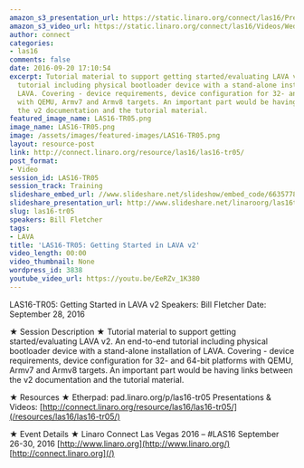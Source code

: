```yaml
---
amazon_s3_presentation_url: https://static.linaro.org/connect/las16/Presentations/Wednesday/LAS16-TR05%20-%20Getting%20Started%20in%20LAVA%20V2%20%281%29.pdf
amazon_s3_video_url: https://static.linaro.org/connect/las16/Videos/Wednesday/LAS16-TR05%20Getting%20Started%20in%20LAVA%20v2.mp4
author: connect
categories:
- las16
comments: false
date: 2016-09-20 17:10:54
excerpt: Tutorial material to support getting started/evaluating LAVA v2. An end-to-end
  tutorial including physical bootloader device with a stand-alone installation of
  LAVA. Covering - device requirements, device configuration for 32- and 64-bit platforms
  with QEMU, Armv7 and Armv8 targets. An important part would be having links between
  the v2 documentation and the tutorial material.
featured_image_name: LAS16-TR05.png
image_name: LAS16-TR05.png
image: /assets/images/featured-images/LAS16-TR05.png
layout: resource-post
link: http://connect.linaro.org/resource/las16/las16-tr05/
post_format:
- Video
session_id: LAS16-TR05
session_track: Training
slideshare_embed_url: //www.slideshare.net/slideshow/embed_code/66357789
slideshare_presentation_url: http://www.slideshare.net/linaroorg/las16tr05-getting-started-in-lava-v2
slug: las16-tr05
speakers: Bill Fletcher
tags:
- LAVA
title: 'LAS16-TR05: Getting Started in LAVA v2'
video_length: 00:00
video_thumbnail: None
wordpress_id: 3838
youtube_video_url: https://youtu.be/EeRZv_1K380
---
```


LAS16-TR05: Getting Started in LAVA v2
Speakers: Bill Fletcher
Date: September 28, 2016

★ Session Description ★
Tutorial material to support getting started/evaluating LAVA v2. An end-to-end tutorial including physical bootloader device with a stand-alone installation of LAVA. Covering - device requirements, device configuration for 32- and 64-bit platforms with QEMU, Armv7 and Armv8 targets. An important part would be having links between the v2 documentation and the tutorial material.

★ Resources ★
Etherpad: pad.linaro.org/p/las16-tr05
Presentations & Videos: [http://connect.linaro.org/resource/las16/las16-tr05/](/resources/las16/las16-tr05/)

★ Event Details ★
Linaro Connect Las Vegas 2016 – #LAS16
September 26-30, 2016
[http://www.linaro.org](http://www.linaro.org/)
[http://connect.linaro.org](/)
